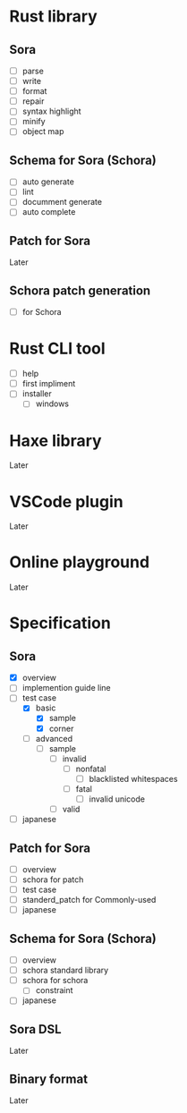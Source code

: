 
# Rust library
## Sora
- [ ] parse
- [ ] write
- [ ] format
- [ ] repair
- [ ] syntax highlight
- [ ] minify
- [ ] object map

## Schema for Sora (Schora) 
- [ ] auto generate
- [ ] lint
- [ ] documment generate
- [ ] auto complete

## Patch for Sora
Later

## Schora patch generation 
- [ ] for Schora

# Rust CLI tool
- [ ] help
- [ ] first impliment
- [ ] installer
    - [ ] windows 

# Haxe library
Later

# VSCode plugin
Later

# Online playground
Later

# Specification
## Sora
- [x] overview
- [ ] implemention guide line
- [ ] test case
    - [x] basic
        - [x] sample
        - [x] corner
    - [ ] advanced
        - [ ] sample
            - [ ] invalid
                - [ ] nonfatal
                    - [ ] blacklisted whitespaces
                - [ ] fatal
                    - [ ] invalid unicode
            - [ ] valid
- [ ] japanese

## Patch for Sora
- [ ] overview
- [ ] schora for patch
- [ ] test case
- [ ] standerd_patch for Commonly-used
- [ ] japanese

## Schema for Sora (Schora)
- [ ] overview
- [ ] schora standard library
- [ ] schora for schora
    - [ ] constraint
- [ ] japanese

## Sora DSL
Later

## Binary format
Later
